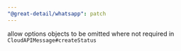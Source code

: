 ```yaml
---
"@great-detail/whatsapp": patch
---
```


allow options objects to be omitted where not required in
`CloudAPIMessage#createStatus`
